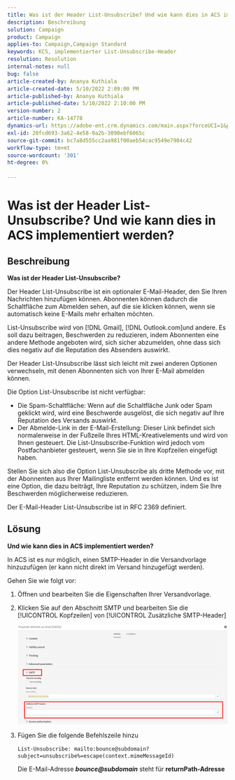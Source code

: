 ```yaml
---
title: Was ist der Header List-Unsubscribe? Und wie kann dies in ACS implementiert werden?
description: Beschreibung
solution: Campaign
product: Campaign
applies-to: Campaign,Campaign Standard
keywords: KCS, implementierter List-Unsubscribe-Header
resolution: Resolution
internal-notes: null
bug: false
article-created-by: Ananya Kuthiala
article-created-date: 5/10/2022 2:09:00 PM
article-published-by: Ananya Kuthiala
article-published-date: 5/10/2022 2:10:00 PM
version-number: 2
article-number: KA-14778
dynamics-url: https://adobe-ent.crm.dynamics.com/main.aspx?forceUCI=1&pagetype=entityrecord&etn=knowledgearticle&id=515bbebb-6ad0-ec11-a7b5-0022480a8e40
exl-id: 20fcd693-3a62-4e58-9a2b-3090ebf6065c
source-git-commit: bc7a8d555cc2aa981f00aeb54cac9549e7904c42
workflow-type: tm+mt
source-wordcount: '301'
ht-degree: 0%

---
```


# Was ist der Header List-Unsubscribe? Und wie kann dies in ACS implementiert werden?

## Beschreibung

<b>Was ist der Header List-Unsubscribe? </b>

Der Header List-Unsubscribe ist ein optionaler E-Mail-Header, den Sie Ihren Nachrichten hinzufügen können. Abonnenten können dadurch die Schaltfläche zum Abmelden sehen, auf die sie klicken können, wenn sie automatisch keine E-Mails mehr erhalten möchten.

List-Unsubscribe wird von [!DNL Gmail], [!DNL Outlook.com]und andere. Es soll dazu beitragen, Beschwerden zu reduzieren, indem Abonnenten eine andere Methode angeboten wird, sich sicher abzumelden, ohne dass sich dies negativ auf die Reputation des Absenders auswirkt.

Der Header List-Unsubscribe lässt sich leicht mit zwei anderen Optionen verwechseln, mit denen Abonnenten sich von Ihrer E-Mail abmelden können.

Die Option List-Unsubscribe ist nicht verfügbar:

- Die Spam-Schaltfläche: Wenn auf die Schaltfläche Junk oder Spam geklickt wird, wird eine Beschwerde ausgelöst, die sich negativ auf Ihre Reputation des Versands auswirkt.
- Der Abmelde-Link in der E-Mail-Erstellung: Dieser Link befindet sich normalerweise in der Fußzeile Ihres HTML-Kreativelements und wird von Ihnen gesteuert. Die List-Unsubscribe-Funktion wird jedoch vom Postfachanbieter gesteuert, wenn Sie sie in Ihre Kopfzeilen eingefügt haben.

Stellen Sie sich also die Option List-Unsubscribe als dritte Methode vor, mit der Abonnenten aus Ihrer Mailingliste entfernt werden können. Und es ist eine Option, die dazu beiträgt, Ihre Reputation zu schützen, indem Sie Ihre Beschwerden möglicherweise reduzieren.

Der E-Mail-Header List-Unsubscribe ist in RFC 2369 definiert.

## Lösung

<b>Und wie kann dies in ACS implementiert werden?</b>

In ACS ist es nur möglich, einen SMTP-Header in die Versandvorlage hinzuzufügen (er kann nicht direkt im Versand hinzugefügt werden).

Gehen Sie wie folgt vor:

1. Öffnen und bearbeiten Sie die Eigenschaften Ihrer Versandvorlage.

1. Klicken Sie auf den Abschnitt SMTP und bearbeiten Sie die [!UICONTROL Kopfzeilen] von [!UICONTROL Zusätzliche SMTP-Header]

   ![](assets/20fcd693-3a62-4e58-9a2b-3090ebf6065c.png)

1. Fügen Sie die folgende Befehlszeile hinzu

   ```
   List-Unsubscribe: mailto:bounce@subdomain?subject=unsubscribe%=escape(context.mimeMessageId)
   ```

   Die E-Mail-Adresse *<b>bounce@subdomain</b>* steht für <b>returnPath-Adresse</b>
